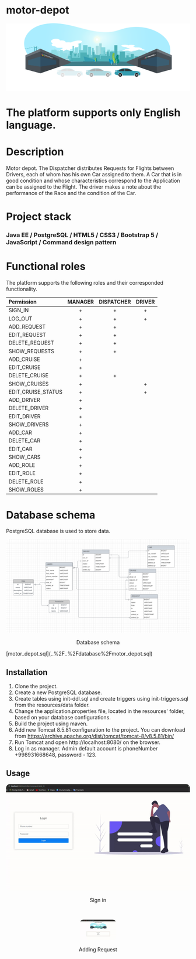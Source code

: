 # motor-depot


<p align="center">
  <img alt="Survey" src="src/main/webapp/static/images/home.svg">
</p>



<h1>The platform supports only English language.</h1>

# Description
<div>
Motor depot. The Dispatcher distributes Requests for Flights between Drivers, each of whom has his own Car assigned to them.
A Car that is in good condition and whose characteristics correspond to the Application can be assigned to the Flight.
The driver makes a note about the performance of the Race and the condition of the Car.
</div>

# Project stack

<h3> Java EE / PostgreSQL / HTML5 / CSS3 / Bootstrap 5 / JavaScript / Command design pattern </h3>

# Functional roles

The platform supports the following roles and their corresponded functionality.

|  Permission        | MANAGER | DISPATCHER  | DRIVER |
|      :-            |   :-:   |     :-:     |   :-:  |
|  SIGN_IN           |    +    |      +      |    +   |
|  LOG_OUT           |    +    |      +      |    +   |
|  ADD_REQUEST       |    +    |      +      |        |
|  EDIT_REQUEST      |    +    |      +      |        |
|  DELETE_REQUEST    |    +    |      +      |        |
|  SHOW_REQUESTS     |    +    |      +      |        |
|  ADD_CRUISE        |    +    |             |        |
|  EDIT_CRUISE       |    +    |             |        |
|  DELETE_CRUISE     |    +    |      +      |        |
|  SHOW_CRUISES      |    +    |             |    +   |
|  EDIT_CRUISE_STATUS|    +    |             |    +   |
|  ADD_DRIVER        |    +    |             |        |
|  DELETE_DRIVER     |    +    |             |        |
|  EDIT_DRIVER       |    +    |             |        |
|  SHOW_DRIVERS      |    +    |             |        |
|  ADD_CAR           |    +    |             |        |
|  DELETE_CAR        |    +    |             |        |
|  EDIT_CAR          |    +    |             |        |
|  SHOW_CARS         |    +    |             |        |
|  ADD_ROLE          |    +    |             |        |
|  EDIT_ROLE         |    +    |             |        |
|  DELETE_ROLE       |    +    |             |        |
|  SHOW_ROLES        |    +    |             |        |

# Database schema

PostgreSQL database is used to store data.


<p align="center">
  <kbd> <img alt="Database" src="src/main/resources/images/databaseER.png" style="border-radius:10px"\></kbd> 
</p>
<p align="center">Database schema</p>[motor_depot.sql](..%2F..%2Fdatabase%2Fmotor_depot.sql)

## Installation

1. Clone the project.
2. Create a new PostgreSQL database. 
3. Create tables using init-ddl.sql and create triggers using init-triggers.sql from the resources/data folder.
4. Change the application.properties file, located in the resources' folder, based on your database configurations.
5. Build the project using maven.
6. Add new Tomcat 8.5.81 configuration to the project. You can download from https://archive.apache.org/dist/tomcat/tomcat-8/v8.5.81/bin/
7. Run Tomcat and open http://localhost:8080/ on the browser.
8. Log in as manager. Admin default account is phoneNumber +998931668648, password - 123.

## Usage

<p align="center">
  <kbd> <img alt="Sign in" src="/src/main/resources/images/login.gif" style="border-radius:10px"\></kbd> 
</p>
<p align="center">Sign in</p>
<br>

<p align="center">
  <kbd> <img alt="Add Request" src="src/main/resources/images/addRequest.gif" width="100^" style="border-radius:10px"\></kbd> 
</p>
<p align="center">Adding Request</p>
<br>
